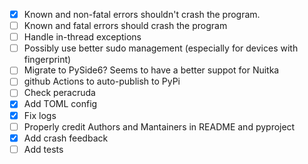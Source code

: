 - [x] Known and non-fatal errors shouldn't crash the program.
- [ ] Known and fatal errors should crash the program
- [ ] Handle in-thread exceptions
- [ ] Possibly use better sudo management (especially for devices with fingerprint)
- [ ] Migrate to PySide6? Seems to have a better suppot for Nuitka
- [ ] github Actions to auto-publish to PyPi
- [ ] Check peracruda
- [x] Add TOML config
- [x] Fix logs
- [ ] Properly credit Authors and Mantainers in README and pyproject
- [x] Add crash feedback
- [ ] Add tests
